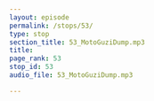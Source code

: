 ```yaml
---
layout: episode
permalink: /stops/53/
type: stop
section_title: 53_MotoGuziDump.mp3
title: 
page_rank: 53
stop_id: 53
audio_file: 53_MotoGuziDump.mp3

---
```

